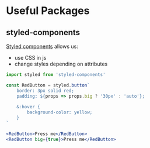# Useful Packages

## styled-components

[Styled components](https://styled-components.com/) allows us: 

- use CSS in js
- change styles depending on attributes

```jsx
import styled from 'styled-components'

const RedButton = styled.button`
    border: 3px solid red;
    padding: ${props => props.big ? '30px' : 'auto'};
    
    &:hover {
        background-color: yellow;
    }
`

<RedButton>Press me</RedButton>
<RedButton big={true}>Press me</RedButton>
```

